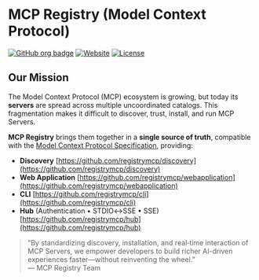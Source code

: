 # MCP Registry (Model Context Protocol)

[![GitHub org badge](https://img.shields.io/badge/organization-registrymcp-blue)](https://github.com/registrymcp) [![Website](https://img.shields.io/badge/website-registrymcp.click-9cf)](https://registrymcp.click) [![License](https://img.shields.io/badge/license-Apache%202.0-lightgrey)](LICENSE)

## Our Mission

The Model Context Protocol (MCP) ecosystem is growing, but today its **servers** are spread across multiple uncoordinated catalogs. This fragmentation makes it difficult to discover, trust, install, and run MCP Servers.

**MCP Registry** brings them together in a **single source of truth**, compatible with the [Model Context Protocol Specification](https://modelcontextprotocol.io/), providing:

- **Discovery** [https://github.com/registrymcp/discovery](https://github.com/registrymcp/discovery)
- **Web Application** [https://github.com/registrymcp/webapplication](https://github.com/registrymcp/webapplication)
- **CLI** [https://github.com/registrymcp/cli](https://github.com/registrymcp/cli)
- **Hub** (Authentication • STDIO↔SSE • SSE) [https://github.com/registrymcp/hub](https://github.com/registrymcp/hub)

> “By standardizing discovery, installation, and real‑time interaction of MCP Servers, we empower developers to build richer AI-driven experiences faster—without reinventing the wheel.”  
> — MCP Registry Team
